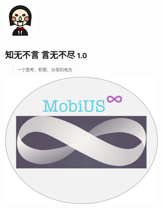 ![logo](_media/djjh.svg)

# 知无不言 言无不尽 <small>1.0</small>

> 一个思考、积累、分享的地方

![](_media/mobius.png)
<!-- [GitHub](https://github.com/docsifyjs/docsify/)
[Get Started](#docsify) -->
